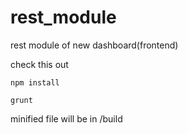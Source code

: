 # rest_module
rest module of new dashboard(frontend)

check this out

    npm install

    grunt

minified file will be in /build

